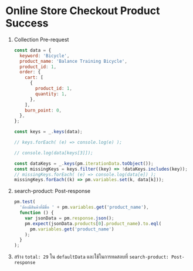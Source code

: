 # Online Store Checkout Product Success

1. Collection Pre-request

   ```js
   const data = {
     keyword: 'Bicycle',
     product_name: 'Balance Training Bicycle',
     product_id: 1,
     order: {
       cart: [
         {
           product_id: 1,
           quantity: 1,
         },
       ],
       burn_point: 0,
     },
   };

   const keys = _.keys(data);

   // keys.forEach( (e) => console.log(e) );

   // console.log(data[keys[3]]);

   const dataKeys = _.keys(pm.iterationData.toObject());
   const missingKeys = keys.filter((key) => !dataKeys.includes(key));
   // missingKeys.forEach( (e) => console.log(data[e]) );
   missingKeys.forEach((k) => pm.variables.set(k, data[k]));
   ```

2. search-product: Post-response

   ```js
   pm.test(
     'ต้องมีสินค้าที่มีชื่อ ' + pm.variables.get('product_name'),
     function () {
       var jsonData = pm.response.json();
       pm.expect(jsonData.products[0].product_name).to.eql(
         pm.variables.get('product_name')
       );
     }
   );
   ```

3. สร้าง `total: 29` ใน `defaultData` และใช้ในการทดสอบที่ `search-product: Post-response`
